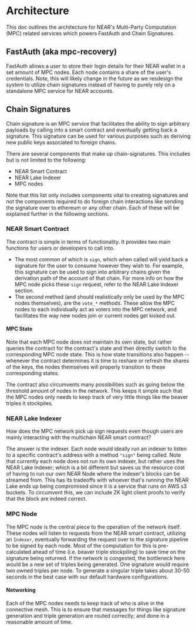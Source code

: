 # Architecture

This doc outlines the architecture for NEAR's Multi-Party Computation (MPC) related services which powers FastAuth and Chain Signatures.

## FastAuth (aka mpc-recovery)

FastAuth allows a user to store their login details for their NEAR wallet in a set amount of MPC nodes. Each node contains a share of the user's credentials. Note, this will likely change in the future as we resdesign the system to utilize chain signatures instead of having to purely rely on a standalone MPC service for NEAR accounts.

## Chain Signatures

Chain signature is an MPC service that facilitates the ability to sign arbitrary payloads by calling into a smart contract and eventually getting back a signature. This signature can be used for various purposes such as deriving new public keys associated to foreign chains.

There are several components that make up chain-signatures. This includes but is not limited to the following:

- NEAR Smart Contract
- NEAR Lake Indexer
- MPC nodes

Note that this list only includes components vital to creating signatures and not the components required to do foreign chain interactions like sending the signature over to ethereum or any other chain. Each of these will be explained further in the following sections.

### NEAR Smart Contract

The contract is simple in terms of functionality. It provides two main functions for users or developers to call into.

- The most common of which is `sign`, which when called will yield back a signature for the user to consume however they wish to. For example, this signature can be used to sign into arbitrary chains given the derivation path of the account of that chain. For more info on how the MPC node picks these `sign` request, refer to the NEAR Lake Indexer section.
- The second method (and should realistically only be used by the MPC nodes themselves), are the `vote_*` methods. These allow the MPC nodes to each individually act as voters into the MPC network, and facilitates the way new nodes join or current nodes get kicked out.

#### MPC State

Note that each MPC node does not maintain its own state, but rather queries the contract for the contract's state and then directly switch to the corresponding MPC node state. This is how state transitions also happen -- whenever the contract determines it is time to reshare or refresh the shares of the keys, the nodes themselves will properly transition to these corresponding states.

The contract also circumvents many possibilities such as going below the threshold amount of nodes in the network. This keeps it simple such that the MPC nodes only needs to keep track of very little things like the beaver triples it stockpiles.

### NEAR Lake Indexer

How does the MPC network pick up sign requests even though users are mainly interacting with the multichain NEAR smart contract?

The answer is the indexer. Each node would ideally run an indexer to listen to a specific contract's address with a method `"sign"` being called. Note that currently each node does not run its own indexer, but rather uses the NEAR Lake Indexer; which is a bit different but saves us the resource cost of having to run our own NEAR Node where the indexer's blocks can be streamed from. This has its tradeoffs with whoever that's running the NEAR Lake ends up being compromised since it is a service that runs on AWS s3 buckets. To circumvent this, we can include ZK light client proofs to verify that the block are indeed correct.

### MPC Node

The MPC node is the central piece to the operation of the network itself. These nodes will listen to requests from the NEAR smart contract, utilizing an `Indexer`, eventually forwarding the request over to the signature pipeline to be signed by each node. Most of the computation for this is pre-calculated ahead of time (i.e. beaver triple stockpiling) to save time on the signature being returned. If the network is congested, the bottleneck here would be a new set of triples being generated. One signature would require two owned triples per node. To generate a singular triple takes about 30-50 seconds in the best case with our default hardware configurations.

#### Networking

Each of the MPC nodes needs to keep track of who is alive in the connective mesh. This is to ensure that messages for things like signature generation and triple generation are routed correctly; and done in a reasonable amount of time.
